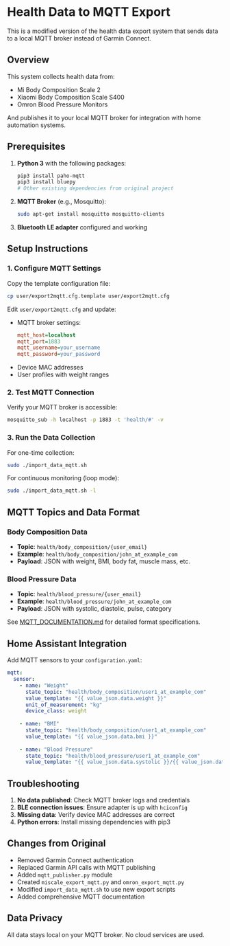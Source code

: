 # Health Data to MQTT Export

This is a modified version of the health data export system that sends data to a local MQTT broker instead of Garmin Connect.

## Overview

This system collects health data from:
- Mi Body Composition Scale 2
- Xiaomi Body Composition Scale S400
- Omron Blood Pressure Monitors

And publishes it to your local MQTT broker for integration with home automation systems.

## Prerequisites

1. **Python 3** with the following packages:
   ```bash
   pip3 install paho-mqtt
   pip3 install bluepy
   # Other existing dependencies from original project
   ```

2. **MQTT Broker** (e.g., Mosquitto):
   ```bash
   sudo apt-get install mosquitto mosquitto-clients
   ```

3. **Bluetooth LE adapter** configured and working

## Setup Instructions

### 1. Configure MQTT Settings

Copy the template configuration file:
```bash
cp user/export2mqtt.cfg.template user/export2mqtt.cfg
```

Edit `user/export2mqtt.cfg` and update:
- MQTT broker settings:
  ```ini
  mqtt_host=localhost
  mqtt_port=1883
  mqtt_username=your_username
  mqtt_password=your_password
  ```
- Device MAC addresses
- User profiles with weight ranges

### 2. Test MQTT Connection

Verify your MQTT broker is accessible:
```bash
mosquitto_sub -h localhost -p 1883 -t 'health/#' -v
```

### 3. Run the Data Collection

For one-time collection:
```bash
sudo ./import_data_mqtt.sh
```

For continuous monitoring (loop mode):
```bash
sudo ./import_data_mqtt.sh -l
```

## MQTT Topics and Data Format

### Body Composition Data
- **Topic**: `health/body_composition/{user_email}`
- **Example**: `health/body_composition/john_at_example_com`
- **Payload**: JSON with weight, BMI, body fat, muscle mass, etc.

### Blood Pressure Data
- **Topic**: `health/blood_pressure/{user_email}`
- **Example**: `health/blood_pressure/john_at_example_com`
- **Payload**: JSON with systolic, diastolic, pulse, category

See [MQTT_DOCUMENTATION.md](MQTT_DOCUMENTATION.md) for detailed format specifications.

## Home Assistant Integration

Add MQTT sensors to your `configuration.yaml`:

```yaml
mqtt:
  sensor:
    - name: "Weight"
      state_topic: "health/body_composition/user1_at_example_com"
      value_template: "{{ value_json.data.weight }}"
      unit_of_measurement: "kg"
      device_class: weight
      
    - name: "BMI"
      state_topic: "health/body_composition/user1_at_example_com"
      value_template: "{{ value_json.data.bmi }}"
      
    - name: "Blood Pressure"
      state_topic: "health/blood_pressure/user1_at_example_com"
      value_template: "{{ value_json.data.systolic }}/{{ value_json.data.diastolic }}"
```

## Troubleshooting

1. **No data published**: Check MQTT broker logs and credentials
2. **BLE connection issues**: Ensure adapter is up with `hciconfig`
3. **Missing data**: Verify device MAC addresses are correct
4. **Python errors**: Install missing dependencies with pip3

## Changes from Original

- Removed Garmin Connect authentication
- Replaced Garmin API calls with MQTT publishing
- Added `mqtt_publisher.py` module
- Created `miscale_export_mqtt.py` and `omron_export_mqtt.py`
- Modified `import_data_mqtt.sh` to use new export scripts
- Added comprehensive MQTT documentation

## Data Privacy

All data stays local on your MQTT broker. No cloud services are used.